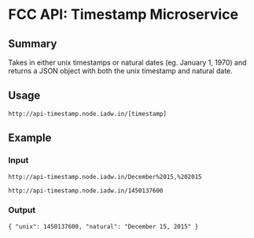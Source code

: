# FCC API: Timestamp Microservice

## Summary
Takes in either unix timestamps or natural dates (eg. January 1, 1970) 
and returns a JSON object with both the unix timestamp and natural date.

## Usage

```http://api-timestamp.node.iadw.in/[timestamp]```

## Example

### Input
```http://api-timestamp.node.iadw.in/December%2015,%202015```

```http://api-timestamp.node.iadw.in/1450137600```

### Output
```{ "unix": 1450137600, "natural": "December 15, 2015" }```